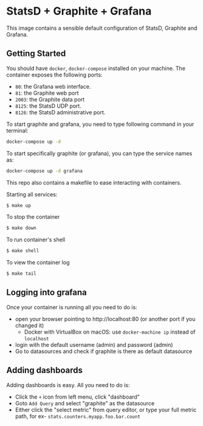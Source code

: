 # StatsD + Graphite + Grafana

This image contains a sensible default configuration of StatsD, Graphite and Grafana.


## Getting Started

You should have `docker`, `docker-compose` installed on your machine. The container exposes the following ports:

- `80`: the Grafana web interface.
- `81`: the Graphite web port
- `2003`: the Graphite data port
- `8125`: the StatsD UDP port.
- `8126`: the StatsD administrative port.

To start graphite and grafana, you need to type following command in your terminal:

```sh
docker-compose up -d
```

To start specifically graphite (or grafana), you can type the service names as:

```sh
docker-compose up -d grafana
```

This repo also contains a makefile to ease interacting with containers.

Starting all services:
```bash
$ make up
```

To stop the container
```bash
$ make down
```

To run container's shell
```bash
$ make shell
```

To view the container log
```bash
$ make tail
```

## Logging into grafana

Once your container is running all you need to do is:

- open your browser pointing to http://localhost:80 (or another port if you changed it)
  - Docker with VirtualBox on macOS: use `docker-machine ip` instead of `localhost`
- login with the default username (admin) and password (admin)
- Go to datasources and check if graphite is there as default datasource

## Adding dashboards

Adding dashboards is easy. All you need to do is:

- Click the `+` icon from left menu, click "dashboard"
- Goto `Add Query` and select "graphite" as the datasource
- Either click the "select metric" from query editor, or type your full metric path, for ex- `stats.counters.myapp.foo.bar.count`